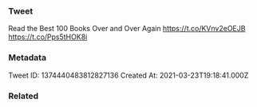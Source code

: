 ### Tweet
Read the Best 100 Books Over and Over Again https://t.co/KVnv2eOEJB https://t.co/Pps5tHOK8i

### Metadata
Tweet ID: 1374440483812827136
Created At: 2021-03-23T19:18:41.000Z

### Related

